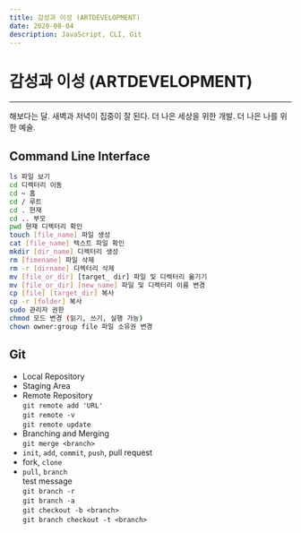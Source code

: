 ```yaml
---
title: 감성과 이성 (ARTDEVELOPMENT)
date: 2020-08-04
description: JavaScript, CLI, Git
---
```


# 감성과 이성 (ARTDEVELOPMENT)

---

해보다는 달. 새벽과 저녁이 집중이 잘 된다.
더 나은 세상을 위한 개발. 더 나은 나를 위한 예술.

## Command Line Interface

```bash
ls 파일 보기
cd 디렉터리 이동
cd ~ 홈
cd / 루트
cd . 현재
cd .. 부모
pwd 현재 디렉터리 확인
touch [file_name] 파일 생성
cat [file_name] 텍스트 파일 확인
mkdir [dir_name] 디렉터리 생성
rm [fimename] 파일 삭제
rm -r [dirname] 디렉터리 삭제
mv [file_or_dir] [target_ dir] 파일 및 디렉터리 옮기기
mv [file_or_dir] [new_name] 파일 및 디렉터리 이름 변경
cp [file] [target_dir] 복사
cp -r [folder] 복사
sudo 관리자 권한
chmod 모드 변경 (읽기, 쓰기, 실행 가능)
chown owner:group file 파일 소유권 변경
```

## Git

- Local Repository
- Staging Area
- Remote Repository <br/> `git remote add 'URL'` <br/> `git remote -v` <br/> `git remote update`
- Branching and Merging <br/> `git merge <branch>`
- `init`, `add`, `commit`, `push`, pull request
- fork, `clone`
- `pull`, `branch` <br/> test message <br/> `git branch -r` <br/> `git branch -a` <br/> `git checkout -b <branch>` <br/> `git branch checkout -t <branch>`
